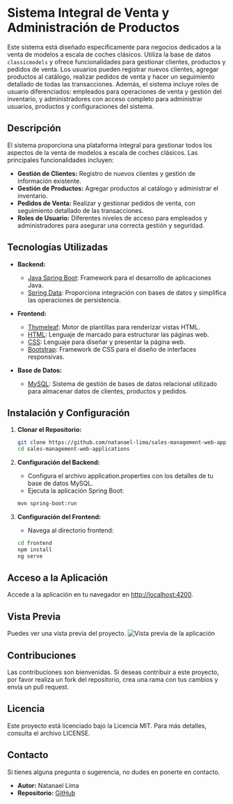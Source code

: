 # Sistema Integral de Venta y Administración de Productos

Este sistema está diseñado específicamente para negocios dedicados a la venta de modelos a escala de coches clásicos. Utiliza la base de datos `classicmodels` y ofrece funcionalidades para gestionar clientes, productos y pedidos de venta. Los usuarios pueden registrar nuevos clientes, agregar productos al catálogo, realizar pedidos de venta y hacer un seguimiento detallado de todas las transacciones. Además, el sistema incluye roles de usuario diferenciados: empleados para operaciones de venta y gestión del inventario, y administradores con acceso completo para administrar usuarios, productos y configuraciones del sistema.

## Descripción

El sistema proporciona una plataforma integral para gestionar todos los aspectos de la venta de modelos a escala de coches clásicos. Las principales funcionalidades incluyen:

- **Gestión de Clientes:** Registro de nuevos clientes y gestión de información existente.
- **Gestión de Productos:** Agregar productos al catálogo y administrar el inventario.
- **Pedidos de Venta:** Realizar y gestionar pedidos de venta, con seguimiento detallado de las transacciones.
- **Roles de Usuario:** Diferentes niveles de acceso para empleados y administradores para asegurar una correcta gestión y seguridad.

## Tecnologías Utilizadas

- **Backend:**
  - [Java Spring Boot](https://spring.io/projects/spring-boot): Framework para el desarrollo de aplicaciones Java.
  - [Spring Data](https://spring.io/projects/spring-data): Proporciona integración con bases de datos y simplifica las operaciones de persistencia.

- **Frontend:**
  - [Thymeleaf](https://www.thymeleaf.org/): Motor de plantillas para renderizar vistas HTML.
  - [HTML](https://developer.mozilla.org/en-US/docs/Web/HTML): Lenguaje de marcado para estructurar las páginas web.
  - [CSS](https://developer.mozilla.org/en-US/docs/Web/CSS): Lenguaje para diseñar y presentar la página web.
  - [Bootstrap](https://getbootstrap.com/): Framework de CSS para el diseño de interfaces responsivas.

- **Base de Datos:**
  - [MySQL](https://www.mysql.com/): Sistema de gestión de bases de datos relacional utilizado para almacenar datos de clientes, productos y pedidos.

## Instalación y Configuración

1. **Clonar el Repositorio:**

   ```bash
   git clone https://github.com/natanael-lima/sales-management-web-applications.git
   cd sales-management-web-applications
2. **Configuración del Backend:**
   - Configura el archivo application.properties con los detalles de tu base de datos MySQL.
   - Ejecuta la aplicación Spring Boot:
   ```bash
   mvn spring-boot:run
   
3. **Configuración del Frontend:**
   - Navega al directorio frontend:
   ```bash
   cd frontend
   npm install
   ng serve
## Acceso a la Aplicación

Accede a la aplicación en tu navegador en [http://localhost:4200](http://localhost:4200).

## Vista Previa

Puedes ver una vista previa del proyecto. ![Vista previa de la aplicación](https://i.postimg.cc/HjGmTZqm/project-gestioninventario.png)

## Contribuciones

Las contribuciones son bienvenidas. Si deseas contribuir a este proyecto, por favor realiza un fork del repositorio, crea una rama con tus cambios y envía un pull request.

## Licencia

Este proyecto está licenciado bajo la Licencia MIT. Para más detalles, consulta el archivo LICENSE.

## Contacto

Si tienes alguna pregunta o sugerencia, no dudes en ponerte en contacto.

- **Autor:** Natanael Lima
- **Repositorio:** [GitHub](https://github.com/natanael-lima/sales-management-web-applications)

